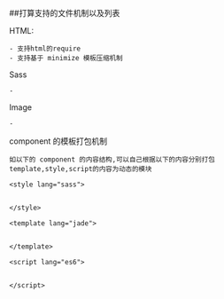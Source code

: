 


##打算支持的文件机制以及列表

HTML:
   
    - 支持html的require
    - 支持基于 minimize 模板压缩机制
    
    
Sass
   
    -

Image
    
    -
    
        
component 的模板打包机制

    如以下的 component 的内容结构,可以自己根据以下的内容分别打包 template,style,script的内容为动态的模块

    <style lang="sass">
    
    
    </style>
    
    <template lang="jade">
        
        
    </template>
    
    <script lang="es6">
            
            
    </script>

